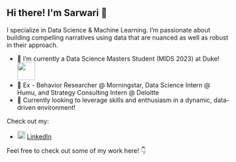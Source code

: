 ## Hi there! I'm Sarwari 👋

I specialize in Data Science & Machine Learning. I’m passionate about building compelling narratives using data that are nuanced as well as robust in their approach.


- 🔭 I’m currently a Data Science Masters Student (MIDS 2023) at Duke! <img width=40 src="https://user-images.githubusercontent.com/89488845/147893156-29b1d4e6-3753-466d-8582-f5fabfd6c48c.png">
- 👯 Ex - Behavior Researcher @ Morningstar, Data Science Intern @ Humu, and Strategy Consulting Intern @ Deloitte
- 🧰 Currently looking to leverage skills and enthusiasm in a dynamic, data-driven environment!

Check out my:

* <img width=18 src="https://www.edigitalagency.com.au/wp-content/uploads/new-linkedin-logo-white-black-png.png"> [LinkedIn](https://www.linkedin.com/in/sarwari-das/)

Feel free to check out some of my work here! 👇
